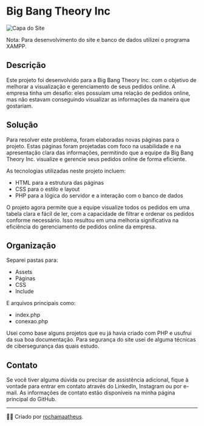 # Big Bang Theory Inc

![Capa do Site](https://i.imgur.com/2T3bs0s.png)

Nota: Para desenvolvimento do site e banco de dados utilizei o programa XAMPP.

## Descrição

Este projeto foi desenvolvido para a Big Bang Theory Inc. com o objetivo de melhorar a visualização e gerenciamento de 
seus pedidos online. A empresa tinha um desafio: eles possuíam uma relação de pedidos online, mas não estavam conseguindo visualizar as 
informações da maneira que gostariam.

## Solução

Para resolver este problema, foram elaboradas novas páginas para o projeto. Estas páginas foram projetadas com foco na usabilidade e na 
apresentação clara das informações, permitindo que a equipe da Big Bang Theory Inc. visualize e gerencie seus pedidos online de forma eficiente.

As tecnologias utilizadas neste projeto incluem:

- HTML para a estrutura das páginas
- CSS para o estilo e layout
- PHP para a lógica do servidor e a interação com o banco de dados

O projeto agora permite que a equipe visualize todos os pedidos em uma tabela clara e fácil de ler, com a capacidade de filtrar e ordenar os 
pedidos conforme necessário. Isso resultou em uma melhoria significativa na eficiência do gerenciamento de pedidos online da empresa.

## Organização

Separei pastas para:
- Assets
- Páginas
- CSS
- Include

E arquivos principais como:
- index.php
- conexao.php

Usei como base alguns projetos que eu já havia criado com PHP e usufrui da sua boa documentação.
Para segurança do site usei de alguma técnicas de cibersegurança das quais estudo.

## Contato

Se você tiver alguma dúvida ou precisar de assistência adicional, fique à vontade para entrar em contato através do LinkedIn, Instagram ou por e-mail. As informações de contato estão disponíveis na minha página principal do GitHub.

---

👨‍💻 Criado por [rochamaatheus](https://github.com/rochamaatheus).
